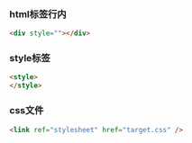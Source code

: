 ### html标签行内
```html
<div style=""></div>
```

### style标签
```html
<style>
</style>
```

### css文件
```html
<link ref="stylesheet" href="target.css" />
```